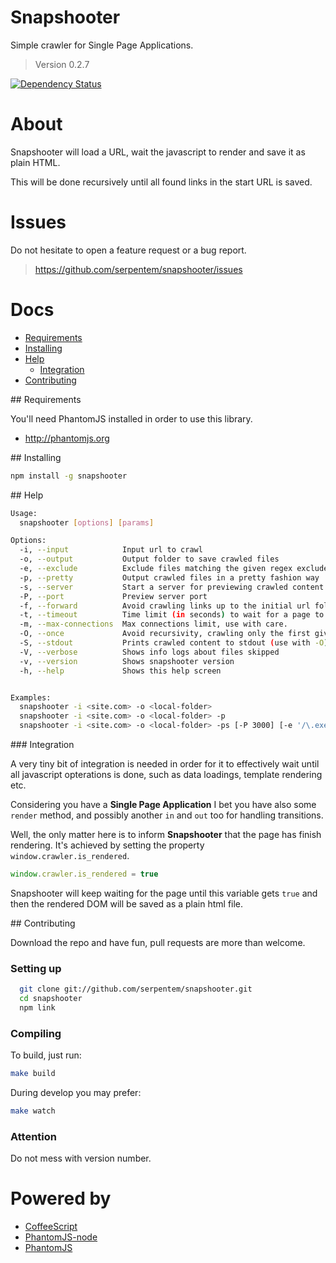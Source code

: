 # Snapshooter

Simple crawler for Single Page Applications.

> Version 0.2.7

[![Dependency Status](https://gemnasium.com/serpentem/snapshooter.png)](https://gemnasium.com/serpentem/snapshooter)

# About

Snapshooter will load a URL, wait the javascript to render and save it as plain
HTML.

This will be done recursively until all found links in the start URL is saved.

# Issues

Do not hesitate to open a feature request or a bug report.
> https://github.com/serpentem/snapshooter/issues

# Docs
  - [Requirements](#requirements)
  - [Installing](#installing)
  - [Help](#help)
    - [Integration](#integration)
  - [Contributing](#contributing)

<a name="requirements" />
## Requirements

You'll need PhantomJS installed in order to use this library.
 * http://phantomjs.org


<a name="installing" />
## Installing

````bash
npm install -g snapshooter
````

<a name="help" />
## Help

````bash
Usage:
  snapshooter [options] [params]

Options:
  -i, --input            Input url to crawl                                    
  -o, --output           Output folder to save crawled files                   
  -e, --exclude          Exclude files matching the given regex exclude pattern
  -p, --pretty           Output crawled files in a pretty fashion way          
  -s, --server           Start a server for previewing crawled content         
  -P, --port             Preview server port                                     [default: 8080]
  -f, --forward          Avoid crawling links up to the initial url folder     
  -t, --timeout          Time limit (in seconds) to wait for a page to render    [default: 15]
  -m, --max-connections  Max connections limit, use with care.                   [default: 10]
  -O, --once             Avoid recursivity, crawling only the first given url  
  -S, --stdout           Prints crawled content to stdout (use with -O)        
  -V, --verbose          Shows info logs about files skipped                   
  -v, --version          Shows snapshooter version                             
  -h, --help             Shows this help screen                                


Examples:
  snapshooter -i <site.com> -o <local-folder>
  snapshooter -i <site.com> -o <local-folder> -p
  snapshooter -i <site.com> -o <local-folder> -ps [-P 3000] [-e '/\.exe$/m'] [-t 20000]
````

<a name="integration" />
### Integration

A very tiny bit of integration is needed in order for it to effectively wait
until all javascript opterations is done, such as data loadings, template
rendering etc.

Considering you have a **Single Page Application** I bet you have also some
`render` method, and possibly another `in` and `out` too for handling
transitions.

Well, the only matter here is to inform **Snapshooter** that the page has finish
rendering. It's achieved by setting the property `window.crawler.is_rendered`.

````javascript
window.crawler.is_rendered = true
````

Snapshooter will keep waiting for the page until this variable gets `true` and
then the rendered DOM will be saved as a plain html file.


<a name="contributing"/>
## Contributing

Download the repo and have fun, pull requests are more than welcome.

### Setting up

````bash
  git clone git://github.com/serpentem/snapshooter.git
  cd snapshooter
  npm link
````

### Compiling

To build, just run:

````bash
make build
````

During develop you may prefer:

````bash
make watch
````

### Attention

Do not mess with version number.

# Powered by
 - [CoffeeScript](https://github.com/jashkenas/coffee-script)
 - [PhantomJS-node](https://github.com/sgentle/phantomjs-node)
 - [PhantomJS](http://phantomjs.org)
